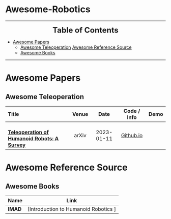 # Awesome-Robotics


---

<font size=5><center><b> Table of Contents </b> </center></font>
- [Awesome Papers](#awesome-papers)
  - [Awesome Teleoperation](#Awesome-Teleoperation)
[Awesome Reference Source](#awesome-reference-source)
  - [Awesome Books](#Awesome-books)
---

# Awesome Papers

## Awesome Teleoperation
|  Title  |   Venue  |   Date   |   Code / Info   |   Demo   |
|:--------|:--------:|:--------:|:--------:|:--------:|
| <br> [**Teleoperation of Humanoid Robots: A Survey**](https://arxiv.org/pdf/2301.04317) <br> | arXiv | 2023-01-11 | [Github.io](https://humanoid-teleoperation.github.io/)  |  |

# Awesome Reference Source

## Awesome Books
| Name | Link | 
|:-----|:-----:|
| **IMAD** | [Introduction to Humanoid Robotics ] | [Download Link](https://web.icmc.usp.br/SCATUSU/Boletim_aquisicao/Boletim_Janeiro_2016/Capas_Junho_2016/Kajita_Introduction0001.pdf?
